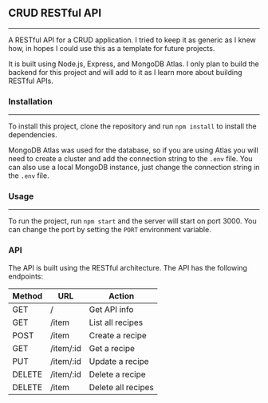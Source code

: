 ## CRUD RESTful API
--------------------

A RESTful API for a CRUD application. I tried to keep it as generic as I knew how, in hopes I could use this as a template
for future projects.

It is built using Node.js, Express, and MongoDB Atlas. I only plan to build the backend for this project and
will add to it as I learn more about building RESTful APIs.

### Installation

---

To install this project, clone the repository and run `npm install` to install the dependencies.

MongoDB Atlas was used for the database, so if you are using Atlas you will need to create a cluster and add the connection
string to the `.env` file. You can also use a local MongoDB instance, just change the connection string in the `.env` file.

### Usage

---

To run the project, run `npm start` and the server will start on port 3000. You can change the port by setting the
`PORT` environment variable.

### API

The API is built using the RESTful architecture. The API has the following endpoints:

| Method | URL       | Action             |
| ------ | --------- | ------------------ |
| GET    | /         | Get API info       |
| GET    | /item     | List all recipes   |
| POST   | /item     | Create a recipe    |
| GET    | /item/:id | Get a recipe       |
| PUT    | /item/:id | Update a recipe    |
| DELETE | /item/:id | Delete a recipe    |
| DELETE | /item     | Delete all recipes |

